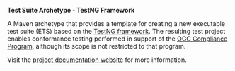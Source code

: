__Test Suite Archetype - TestNG Framework__

A Maven archetype that provides a template for creating a new executable 
test suite (ETS) based on the [TestNG framework](http://testng.org/). The 
resulting test project enables conformance testing performed in support of 
the [OGC Compliance Program](http://cite.opengeospatial.org/), although its 
scope is not restricted to that program.

Visit the [project documentation website](http://opengeospatial.github.io/ets-archetype-testng/) 
for more information.
